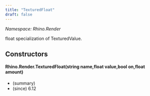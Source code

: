 ```yaml
---
title: "TexturedFloat"
draft: false
---
```


*Namespace: Rhino.Render*

   float specialization of TexturedValue.
   
## Constructors
#### Rhino.Render.TexturedFloat(string name,float value,bool on,float amount)
- (summary) 
- (since) 6.12
